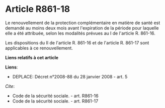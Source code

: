 # Article R861-18

Le renouvellement de la protection complémentaire en matière de santé est demandé au moins deux mois avant l'expiration de la
période pour laquelle elle a été attribuée, selon les modalités prévues au I de l'article R. 861-16.

Les dispositions du II de l'article R. 861-16 et de l'article R. 861-17 sont applicables à ce renouvellement.

**Liens relatifs à cet article**

**Liens**:

  - DEPLACE: Décret n°2008-88 du 28 janvier 2008 - art. 5

_Cite_:

  - Code de la sécurité sociale. - art. R861-16
  - Code de la sécurité sociale. - art. R861-17
